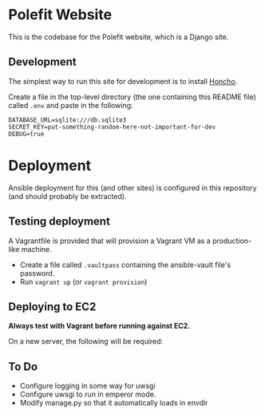 # Polefit Website

This is the codebase for the Polefit website, which is a Django site.

## Development

The simplest way to run this site for development is to install [Honcho](https://github.com/nickstenning/honcho).

Create a file in the top-level directory (the one containing this README file) called `.env` and paste in the following:

    DATABASE_URL=sqlite:///db.sqlite3
    SECRET_KEY=put-something-random-here-not-important-for-dev
    DEBUG=true

# Deployment

Ansible deployment for this (and other sites) is configured in this repository (and should probably be extracted).

## Testing deployment

A Vagrantfile is provided that will provision a Vagrant VM as a production-like machine.

* Create a file called `.vaultpass` containing the ansible-vault file's password.
* Run `vagrant up` (or `vagrant provision`)

## Deploying to EC2

**Always test with Vagrant before running against EC2.**

On a new server, the following will be required:

## To Do

* Configure logging in some way for uwsgi
* Configure uwsgi to run in emperor mode.
* Modify manage.py so that it automatically loads in envdir
